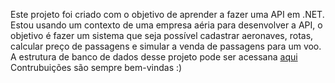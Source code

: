 Este projeto foi criado com o objetivo de aprender a fazer uma API em .NET. Estou usando um contexto de uma empresa aéria para desenvolver a API, o objetivo é fazer um sistema que seja possível cadastrar aeronaves, rotas, calcular preço de passagens e simular a venda de passagens para um voo.
A estrutura de banco de dados desse projeto pode ser acessana [aqui](https://github.com/GabrielJusto/Airline-Database)
Contrubuições são sempre bem-vindas :)
